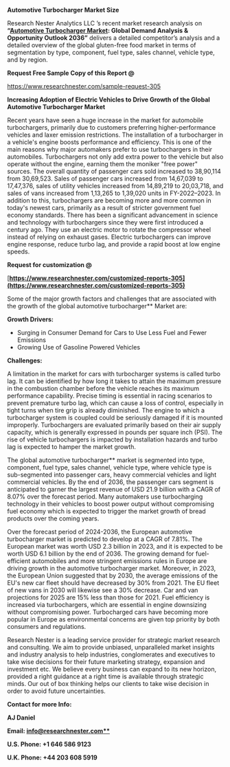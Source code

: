 ﻿**Automotive Turbocharger Market Size**

Research Nester Analytics LLC ’s recent market research analysis on **“[Automotive Turbocharger Market](https://www.researchnester.com/reports/automotive-turbochargers-market/305): Global Demand Analysis & Opportunity Outlook 2036”** delivers a detailed competitor’s analysis and a detailed overview of the global gluten-free food market in terms of segmentation by type, component, fuel type, sales channel, vehicle type, and by region.

**Request Free Sample Copy of this Report @**

<https://www.researchnester.com/sample-request-305> 

**Increasing Adoption of Electric Vehicles to Drive Growth of the Global Automotive Turbocharger Market**

Recent years have seen a huge increase in the market for automobile turbochargers, primarily due to customers preferring higher-performance vehicles and laxer emission restrictions. The installation of a turbocharger in a vehicle's engine boosts performance and efficiency. This is one of the main reasons why major automakers prefer to use turbochargers in their automobiles. Turbochargers not only add extra power to the vehicle but also operate without the engine, earning them the moniker "free power" sources. The overall quantity of passenger cars sold increased to 38,90,114 from 30,69,523. Sales of passenger cars increased from 14,67,039 to 17,47,376, sales of utility vehicles increased from 14,89,219 to 20,03,718, and sales of vans increased from 1,13,265 to 1,39,020 units in FY-2022–2023. In addition to this, turbochargers are becoming more and more common in today's newest cars, primarily as a result of stricter government fuel economy standards. There has been a significant advancement in science and technology with turbochargers since they were first introduced a century ago. They use an electric motor to rotate the compressor wheel instead of relying on exhaust gases. Electric turbochargers can improve engine response, reduce turbo lag, and provide a rapid boost at low engine speeds.

**Request for customization @**

[**https://www.researchnester.com/customized-reports-305](https://www.researchnester.com/customized-reports-305)** 

Some of the major growth factors and challenges that are associated with the growth of the global automotive turbocharger** Market are:

**Growth Drivers:**

- Surging in Consumer Demand for Cars to Use Less Fuel and Fewer Emissions
- Growing Use of Gasoline Powered Vehicles 

**Challenges:**

A limitation in the market for cars with turbocharger systems is called turbo lag. It can be identified by how long it takes to attain the maximum pressure in the combustion chamber before the vehicle reaches its maximum performance capability. Precise timing is essential in racing scenarios to prevent premature turbo lag, which can cause a loss of control, especially in tight turns when tire grip is already diminished. The engine to which a turbocharger system is coupled could be seriously damaged if it is mounted improperly. Turbochargers are evaluated primarily based on their air supply capacity, which is generally expressed in pounds per square inch (PSI). The rise of vehicle turbochargers is impacted by installation hazards and turbo lag is expected to hamper the market growth. 

The global automotive turbocharger** market is segmented into type, component, fuel type, sales channel, vehicle type, where vehicle type is sub-segmented into passenger cars, heavy commercial vehicles and light commercial vehicles. By the end of 2036, the passenger cars segment is anticipated to garner the largest revenue of USD 21.9 billion with a CAGR of 8.07% over the forecast period. Many automakers use turbocharging technology in their vehicles to boost power output without compromising fuel economy which is expected to trigger the market growth of bread products over the coming years.

Over the forecast period of 2024-2036, the European automotive turbocharger market is predicted to develop at a CAGR of 7.81%. The European market was worth USD 2.3 billion in 2023, and it is expected to be worth USD 6.1 billion by the end of 2036. The growing demand for fuel-efficient automobiles and more stringent emissions rules in Europe are driving growth in the automotive turbocharger market.  Moreover, in 2023, the European Union suggested that by 2030, the average emissions of the EU's new car fleet should have decreased by 30% from 2021. The EU fleet of new vans in 2030 will likewise see a 30% decrease. Car and van projections for 2025 are 15% less than those for 2021. Fuel efficiency is increased via turbochargers, which are essential in engine downsizing without compromising power. Turbocharged cars have becoming more popular in Europe as environmental concerns are given top priority by both consumers and regulations.

Research Nester is a leading service provider for strategic market research and consulting. We aim to provide unbiased, unparalleled market insights and industry analysis to help industries, conglomerates and executives to take wise decisions for their future marketing strategy, expansion and investment etc. We believe every business can expand to its new horizon, provided a right guidance at a right time is available through strategic minds. Our out of box thinking helps our clients to take wise decision in order to avoid future uncertainties.

**Contact for more Info:**

**AJ Daniel**

**Email: [info@researchnester.com**](mailto:info@researchnester.com)**

**U.S. Phone: +1 646 586 9123** 

**U.K. Phone: +44 203 608 5919**

